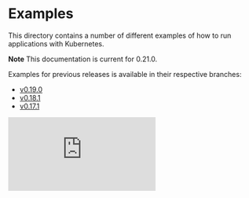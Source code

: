 # Examples

This directory contains a number of different examples of how to run applications with Kubernetes.

**Note**
This documentation is current for 0.21.0.  

Examples for previous releases is available in their respective branches:
   * [v0.19.0](https://github.com/GoogleCloudPlatform/kubernetes/tree/master/release-0.19.0/examples)
   * [v0.18.1](https://github.com/GoogleCloudPlatform/kubernetes/tree/release-0.18/examples)
   * [v0.17.1](https://github.com/GoogleCloudPlatform/kubernetes/tree/release-0.17/examples)


[![Analytics](https://kubernetes-site.appspot.com/UA-36037335-10/GitHub/examples/README.md?pixel)]()
